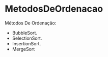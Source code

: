 # MetodosDeOrdenacao
Métodos De Ordenação:
- BubbleSort.
- SelectionSort.
- InsertionSort.
- MergeSort
